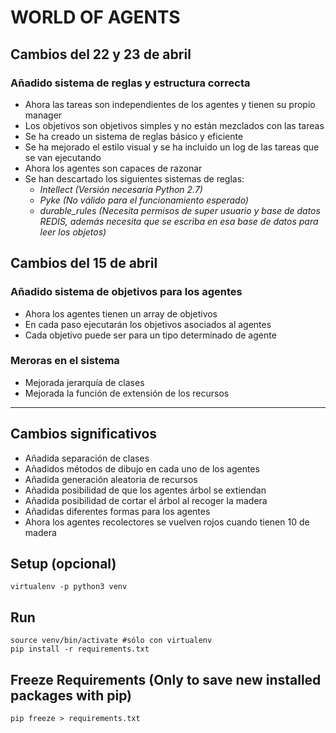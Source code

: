 # WORLD OF AGENTS

## Cambios del 22 y 23 de abril
### Añadido sistema de reglas y estructura correcta
  - Ahora las tareas son independientes de los agentes y tienen su propio manager
  - Los objetivos son objetivos simples y no están mezclados con las tareas
  - Se ha creado un sistema de reglas básico y eficiente
  - Se ha mejorado el estilo visual y se ha incluido un log de las tareas que se van ejecutando
  - Ahora los agentes son capaces de razonar
  - Se han descartado los siguientes sistemas de reglas:
    - *Intellect (Versión necesaria Python 2.7)*
    - *Pyke (No válido para el funcionamiento esperado)*
    - *durable_rules (Necesita permisos de super usuario y base de datos REDIS, además necesita que se escriba en esa base de datos para leer los objetos)*


## Cambios del 15 de abril
### Añadido sistema de objetivos para los agentes
  - Ahora los agentes tienen un array de objetivos
  - En cada paso ejecutarán los objetivos asociados al agentes
  - Cada objetivo puede ser para un tipo determinado de agente

### Meroras en el sistema
- Mejorada jerarquía de clases
- Mejorada la función de extensión de los recursos

_____

## Cambios significativos
- Añadida separación de clases
- Añadidos métodos de dibujo en cada uno de los agentes
- Añadida generación aleatoria de recursos
- Añadida posibilidad de que los agentes árbol se extiendan
- Añadida posibilidad de cortar el árbol al recoger la madera
- Añadidas diferentes formas para los agentes
- Ahora los agentes recolectores se vuelven rojos cuando tienen 10 de madera


## Setup (opcional)

```
virtualenv -p python3 venv
```

## Run

```
source venv/bin/activate #sólo con virtualenv
pip install -r requirements.txt
```

## Freeze Requirements (Only to save new installed packages with pip)
```
pip freeze > requirements.txt
```
